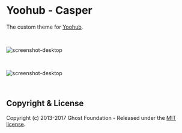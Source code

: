 # Yoohub - Casper

The custom theme for [Yoohub](https://yoohub.xyz/).

&nbsp;

![screenshot-desktop](https://user-images.githubusercontent.com/2321710/28565443-7cbac444-7156-11e7-9651-990e2dcd33fc.png)

&nbsp;

![screenshot-desktop](https://user-images.githubusercontent.com/2321710/28565444-7cbe974a-7156-11e7-96f6-6396cc91648e.png)

&nbsp;

## Copyright & License

Copyright (c) 2013-2017 Ghost Foundation - Released under the [MIT license](LICENSE).


